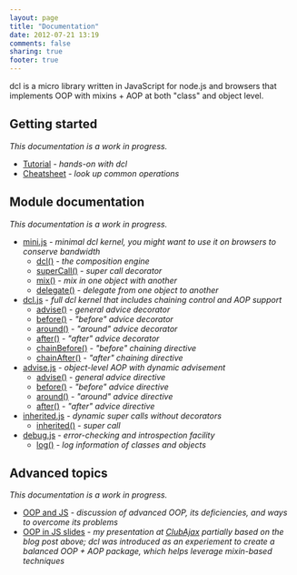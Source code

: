 ```yaml
---
layout: page
title: "Documentation"
date: 2012-07-21 13:19
comments: false
sharing: true
footer: true
---
```


dcl is a micro library written in JavaScript for node.js and browsers that implements OOP with mixins + AOP at both
"class" and object level.

## Getting started

*This documentation is a work in progress.*

* [Tutorial](/docs/tutorial) - *hands-on with dcl*
* [Cheatsheet](/docs/cheatsheet) - *look up common operations*

## Module documentation

*This documentation is a work in progress.*

* [mini.js](/docs/mini) - *minimal dcl kernel, you might want to use it on browsers to conserve bandwidth*
  * [dcl()](/docs/mini/dcl) - *the composition engine*
  * [superCall()](/docs/mini/supercall) - *super call decorator*
  * [mix()](/docs/mini/mix) - *mix in one object with another*
  * [delegate()](/docs/mini/delegate) - *delegate from one object to another*
* [dcl.js](/docs/dcl) - *full dcl kernel that includes chaining control and AOP support*
  * [advise()](/docs/dcl/advise) - *general advice decorator*
  * [before()](/docs/dcl/before) - *"before" advice decorator*
  * [around()](/docs/dcl/around) - *"around" advice decorator*
  * [after()](/docs/dcl/after) - *"after" advice decorator*
  * [chainBefore()](/docs/dcl/chainbefore) - *"before" chaining directive*
  * [chainAfter()](/docs/dcl/chainafter) - *"after" chaining directive*
* [advise.js](/docs/advise) - *object-level AOP with dynamic advisement*
  * [advise()](/docs/advise/advise) - *general advice directive*
  * [before()](/docs/advise/before) - *"before" advice directive*
  * [around()](/docs/advise/around) - *"around" advice directive*
  * [after()](/docs/advise/after) - *"after" advice directive*
* [inherited.js](/docs/inherited) - *dynamic super calls without decorators*
  * [inherited()](/docs/inherited/inherited) - *super call*
* [debug.js](/docs/debug) - *error-checking and introspection facility*
  * [log()](/docs/debug/log) - *log information of classes and objects*

## Advanced topics

*This documentation is a work in progress.*

* [OOP and JS](http://lazutkin.com/blog/2012/jan/18/oop-and-js/) - *discussion of advanced OOP, its deficiencies, and
ways to overcome its problems*
* [OOP in JS slides](http://lazutkin.com/blog/2012/jul/17/oop-n-js-slides/) - *my presentation at
[ClubAjax](http://clubajax.org) partially based on the blog post above; dcl was introduced as an experiement to create
a balanced OOP + AOP package, which helps leverage mixin-based techniques*
